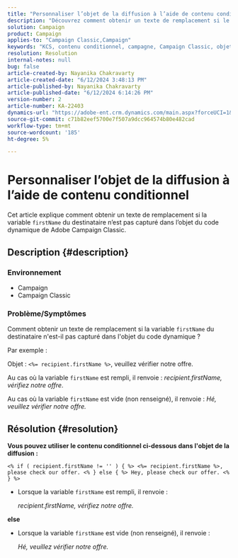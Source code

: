 ```yaml
---
title: "Personnaliser l’objet de la diffusion à l’aide de contenu conditionnel"
description: "Découvrez comment obtenir un texte de remplacement si le prénom du destinataire n’est pas capturé dans la ligne d’objet du code dynamique en Campaign Classic."
solution: Campaign
product: Campaign
applies-to: "Campaign Classic,Campaign"
keywords: "KCS, contenu conditionnel, campagne, Campaign Classic, objet de la diffusion"
resolution: Resolution
internal-notes: null
bug: false
article-created-by: Nayanika Chakravarty
article-created-date: "6/12/2024 3:48:13 PM"
article-published-by: Nayanika Chakravarty
article-published-date: "6/12/2024 6:14:26 PM"
version-number: 2
article-number: KA-22403
dynamics-url: "https://adobe-ent.crm.dynamics.com/main.aspx?forceUCI=1&pagetype=entityrecord&etn=knowledgearticle&id=e17b0929-d328-ef11-840b-0022480a40c2"
source-git-commit: c71b82eef5700e7f507a9dcc964574b80e482cad
workflow-type: tm+mt
source-wordcount: '185'
ht-degree: 5%

---
```


# Personnaliser l’objet de la diffusion à l’aide de contenu conditionnel


Cet article explique comment obtenir un texte de remplacement si la variable `firstName` du destinataire n’est pas capturé dans l’objet du code dynamique de Adobe Campaign Classic.

## Description {#description}


### <b>Environnement</b>

- Campaign
- Campaign Classic


### <b>Problème/Symptômes</b>

Comment obtenir un texte de remplacement si la variable `firstName` du destinataire n&#39;est-il pas capturé dans l&#39;objet du code dynamique ?

Par exemple :

Objet : `<%= recipient.firstName %>`, veuillez vérifier notre offre.

Au cas où la variable `firstName` est rempli, il renvoie : *recipient.firstName, vérifiez notre offre*.

Au cas où la variable `firstName` est vide (non renseigné), il renvoie : *Hé, veuillez vérifier notre offre.*




## Résolution {#resolution}


<b>Vous pouvez utiliser le contenu conditionnel ci-dessous dans l&#39;objet de la diffusion :</b>

`<% if ( recipient.firstName != '' ) { %> <%= recipient.firstName %>, please check our offer. <% } else { %> Hey, please check our offer. <% } %>`

- Lorsque la variable `firstName` est rempli, il renvoie :

  *recipient.firstName, vérifiez notre offre.*


<b>else</b>

- Lorsque la variable `firstName` est vide (non renseigné), il renvoie :

  *Hé, veuillez vérifier notre offre.*

